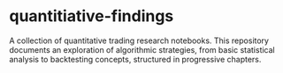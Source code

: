 # quantitiative-findings
A collection of quantitative trading research notebooks. This repository documents an exploration of algorithmic strategies, from basic statistical analysis to backtesting concepts, structured in progressive chapters.
